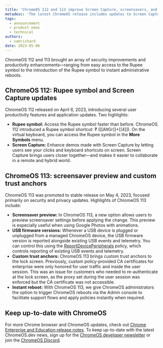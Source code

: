 ```yaml
---
title: 'ChromeOS 112 and 113 improve Screen Capture, screensavers, and security'
metadesc: 'The latest ChromeOS release includes updates to Screen Capture, screensavers, and security.'
tags:
  - announcement
  - product news
  - technical
authors:
  - samrichard
date: 2023-05-06
---
```


ChromeOS 112 and 113 brought an array of security improvements and productivity enhancements—ranging from easy access to the Rupee symbol to the introduction of the Rupee symbol to instant administrative reboots.

## ChromeOS 112: Rupee symbol and Screen Capture updates

ChromeOS 112 released on April 6, 2023, introducing several user productivity features and application updates. Two highlights:

- **Rupee symbol:** Access the Rupee symbol faster than before. ChromeOS 112 introduced a Rupee symbol shortcut: ₹ ([[AltGr]]+[[4]]). On the virtual keyboard, you can access the Rupee symbol in the **More Symbols** menu.
- **Screen Capture:** Enhance demos made with Screen Capture by letting users see your clicks and keyboard shortcuts on screen. Screen Capture brings users closer together—and makes it easier to collaborate in a remote and hybrid world.

## ChromeOS 113: screensaver preview and custom trust anchors

ChromeOS 113 was promoted to stable release on May 4, 2023, focused primarily on security and privacy updates. Highlights of ChromeOS 113 include:

- **Screensaver preview:** In ChromeOS 113, a new option allows users to preview screensaver settings before applying the change. This preview is especially useful when using Google Photos with animations.
- **USB firmware versions:** Whenever a USB device is plugged or unplugged from a managed ChromeOS device, the USB firmware version is reported alongside existing USB events and telemetry. You can control this using the [ReportDevicePeripherals](https://chromeenterprise.google/policies/#ReportDevicePeripherals) policy, which controls reporting of existing USB events and telemetry.
- **Custom trust anchors:** ChromeOS 113 brings custom trust anchors to the lock screen. Previously, custom policy-provided CA certificates for enterprise were only honored for user traffic and inside the user session. This was an issue for customers who needed to re-authenticate at the lock screen, as the proxy set during the user session was enforced but the CA certificate was not accessible.
- **Instant reboot:** With ChromeOS 113, we give ChromeOS administrators the option to trigger ChromeOS reboots via the Admin console to facilitate support flows and apply policies instantly when required.

## Keep up-to-date with ChromeOS

For more Chrome browser and ChromeOS updates, check out [Chrome Enterprise and Education release notes](https://support.google.com/chrome/a/answer/7679408?hl=en&ref_topic=7679105&sjid=17790463155195284014-NA#). To keep up-to-date with the latest ChromeOS.dev news, sign up for the [ChromeOS developer newsletter](/{{locale.code}}/subscribe) or join the [ChromeOS Discord](/discord).
